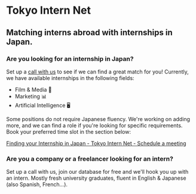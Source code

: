 # Tokyo Intern Net
## Matching interns abroad with internships in Japan.

### Are you looking for an internship in Japan? 
Set up a [call with us](https://zcal.co/carloscoordinator/internship) to see if we can find a great match for you!
Currently, we have available internships in the following fields:
* Film & Media &#127909; 
* Marketing &#128202;
* Artificial Intelligence &#128421;&#65039;

Some positions do not require Japanese fluency. 
We're working on adding more, and we can find a role if you're looking for specific requirements. Book your preferred time slot in the section below:
<script type="text/javascript" async src="https://static.zcal.co/embed/v1/embed.js"></script>
<div class="zcal-inline-widget"><a href="https://zcal.co/i/yzDmxnXz">Finding your Internship in Japan - Tokyo Intern Net - Schedule a meeting</a></div>

### Are you a company or a freelancer looking for an intern?
Set up a call with us, join our database for free and we'll hook you up with an intern.
Mostly fresh university graduates, fluent in English & Japanese (also Spanish, French...).
